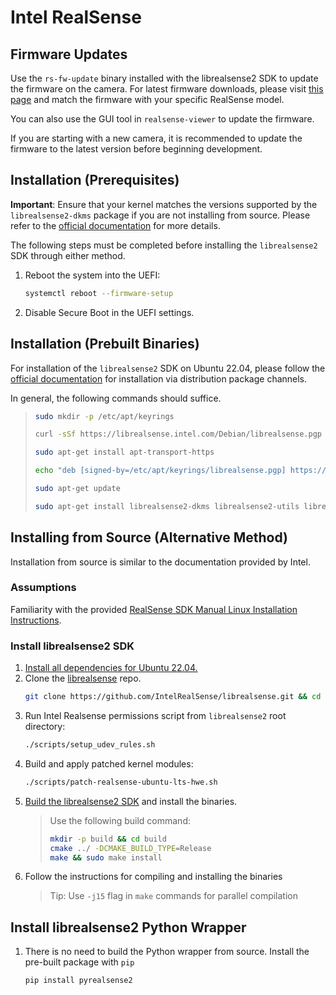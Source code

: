 # Intel RealSense

## Firmware Updates

Use the `rs-fw-update` binary installed with the librealsense2 SDK to update the firmware on the camera. For latest firmware downloads, please visit [this page](https://dev.intelrealsense.com/docs/firmware-releases) and match the firmware with your specific RealSense model.

You can also use the GUI tool in `realsense-viewer` to update the firmware.

If you are starting with a new camera, it is recommended to update the firmware to the latest version before beginning development.

## Installation (Prerequisites)

**Important**: Ensure that your kernel matches the versions supported by the `librealsense2-dkms` package if you are not installing from source. Please refer to the [official documentation](https://github.com/IntelRealSense/librealsense/blob/master/doc/distribution_linux.md) for more details.

The following steps must be completed before installing the `librealsense2` SDK through either method.

1. Reboot the system into the UEFI:
   ```sh
   systemctl reboot --firmware-setup
   ```
2. Disable Secure Boot in the UEFI settings.

## Installation (Prebuilt Binaries)

For installation of the `librealsense2` SDK on Ubuntu 22.04, please follow the [official documentation](https://github.com/IntelRealSense/librealsense/blob/master/doc/distribution_linux.md) for installation via distribution package channels.

In general, the following commands should suffice.

> ```sh
> sudo mkdir -p /etc/apt/keyrings
>
> curl -sSf https://librealsense.intel.com/Debian/librealsense.pgp | sudo tee /etc/apt/keyrings/librealsense.pgp > /dev/null
>
> sudo apt-get install apt-transport-https
>
> echo "deb [signed-by=/etc/apt/keyrings/librealsense.pgp] https://librealsense.intel.com/Debian/apt-repo `lsb_release -cs` main" | sudo tee /etc/apt/sources.list.d/librealsense.list
>
> sudo apt-get update
>
> sudo apt-get install librealsense2-dkms librealsense2-utils librealsense2-dev
> ```

## Installing from Source (Alternative Method)

Installation from source is similar to the documentation provided by Intel.

### Assumptions

Familiarity with the provided [RealSense SDK Manual Linux Installation Instructions](https://github.com/IntelRealSense/librealsense/blob/master/doc/installation.md).

### Install librealsense2 SDK

1. [Install all dependencies for Ubuntu 22.04.](https://dev.intelrealsense.com/docs/compiling-librealsense-for-linux-ubuntu-guide#install-dependencies)
2. Clone the [librealsense](https://github.com/IntelRealSense/librealsense) repo.
   ```sh
   git clone https://github.com/IntelRealSense/librealsense.git && cd librealsense
   ```
3. Run Intel Realsense permissions script from `librealsense2` root directory:
   ```sh
   ./scripts/setup_udev_rules.sh
   ```
4. Build and apply patched kernel modules:
   ```sh
   ./scripts/patch-realsense-ubuntu-lts-hwe.sh
   ```
5. [Build the librealsense2 SDK](https://dev.intelrealsense.com/docs/compiling-librealsense-for-linux-ubuntu-guide#building-librealsense2-sdk) and install the binaries.
   > Use the following build command:
   >
   > ```sh
   > mkdir -p build && cd build
   > cmake ../ -DCMAKE_BUILD_TYPE=Release
   > make && sudo make install
   > ```
6. Follow the instructions for compiling and installing the binaries
   > Tip: Use `-j15` flag in `make` commands for parallel compilation

## Install librealsense2 Python Wrapper

1. There is no need to build the Python wrapper from source. Install the pre-built package with `pip`
   ```sh
   pip install pyrealsense2
   ```
